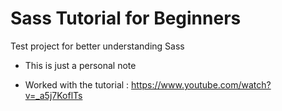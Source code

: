 # Sass Tutorial for Beginners

Test project for better understanding Sass

- This is just a personal note

- Worked with the tutorial : https://www.youtube.com/watch?v=_a5j7KoflTs